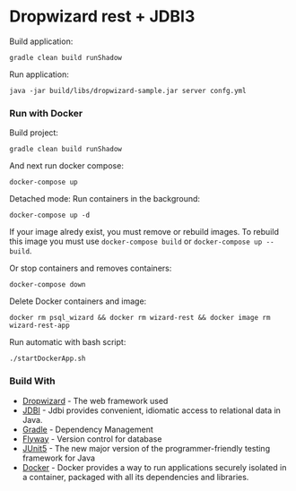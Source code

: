 # Dropwizard rest + JDBI3

Build application:
````
gradle clean build runShadow
````
Run application:
````
java -jar build/libs/dropwizard-sample.jar server confg.yml
````

### Run with Docker
Build project:
````
gradle clean build runShadow
````
And next run docker compose:
````
docker-compose up
````
Detached mode: Run containers in the background:
````
docker-compose up -d
````
If your image alredy exist, you must remove or rebuild images. 
To rebuild this image you must use `docker-compose build` or `docker-compose up --build`.


Or stop containers and removes containers:
````
docker-compose down
````

Delete Docker containers and image:
````
docker rm psql_wizard && docker rm wizard-rest && docker image rm wizard-rest-app
````

Run automatic with bash script:
````
./startDockerApp.sh
````

### Build With
* [Dropwizard](http://www.dropwizard.io/) - The web framework used
* [JDBI](http://jdbi.org/) - Jdbi provides convenient, idiomatic access to relational data in Java.
* [Gradle](https://gradle.org/) - Dependency Management
* [Flyway](https://flywaydb.org/) - Version control for database
* [JUnit5](https://junit.org/junit5/) - The new major version of the programmer-friendly testing framework for Java
* [Docker](https://docs.docker.com/) - Docker provides a way to run applications securely isolated in a container, 
packaged with all its dependencies and libraries.
